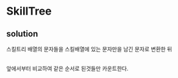 <H1>SkillTree</H1>
<h2>solution</h2>
스킬트리 배열의 문자들을 스킬배열에 있는 문자만을 남긴 문자로 변환한 뒤 <br><br>

앞에서부터 비교하여 같은 순서로 된것들만 카운트한다. <br><br>